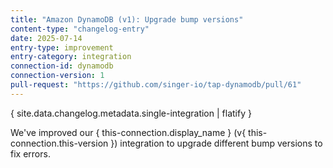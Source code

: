 ```yaml
---
title: "Amazon DynamoDB (v1): Upgrade bump versions"
content-type: "changelog-entry"
date: 2025-07-14
entry-type: improvement
entry-category: integration
connection-id: dynamodb
connection-version: 1
pull-request: "https://github.com/singer-io/tap-dynamodb/pull/61"
---
```

{ site.data.changelog.metadata.single-integration | flatify }

We've improved our { this-connection.display_name } (v{ this-connection.this-version }) integration to upgrade different bump versions to fix errors.